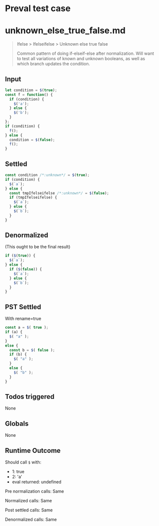 # Preval test case

# unknown_else_true_false.md

> Ifelse > Ifelseifelse > Unknown else true false
>
> Common pattern of doing if-elseif-else after normalization. Will want to test all variations of known and unknown booleans, as well as which branch updates the condition.

## Input

`````js filename=intro
let condition = $(true);
const f = function() {
  if (condition) {
    $('a');
  } else {
    $('b');
  }
};
if (condition) {
  f();
} else {
  condition = $(false);
  f();
}
`````


## Settled


`````js filename=intro
const condition /*:unknown*/ = $(true);
if (condition) {
  $(`a`);
} else {
  const tmpIfelseifelse /*:unknown*/ = $(false);
  if (tmpIfelseifelse) {
    $(`a`);
  } else {
    $(`b`);
  }
}
`````


## Denormalized
(This ought to be the final result)

`````js filename=intro
if ($(true)) {
  $(`a`);
} else {
  if ($(false)) {
    $(`a`);
  } else {
    $(`b`);
  }
}
`````


## PST Settled
With rename=true

`````js filename=intro
const a = $( true );
if (a) {
  $( "a" );
}
else {
  const b = $( false );
  if (b) {
    $( "a" );
  }
  else {
    $( "b" );
  }
}
`````


## Todos triggered


None


## Globals


None


## Runtime Outcome


Should call `$` with:
 - 1: true
 - 2: 'a'
 - eval returned: undefined

Pre normalization calls: Same

Normalized calls: Same

Post settled calls: Same

Denormalized calls: Same
